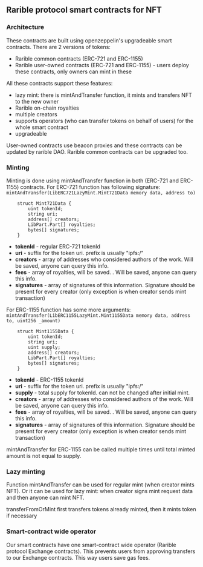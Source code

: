## Rarible protocol smart contracts for NFT

### Architecture

These contracts are built using openzeppelin's upgradeable smart contracts. There are 2 versions of tokens:

- Rarible common contracts (ERC-721 and ERC-1155)
- Rarible user-owned contracts (ERC-721 and ERC-1155) - users deploy these contracts, only owners can mint in these

All these contracts support these features:

- lazy mint: there is mintAndTransfer function, it mints and transfers NFT to the new owner
- Rarible on-chain royalties
- multiple creators
- supports operators (who can transfer tokens on behalf of users) for the whole smart contract
- upgradeable 

User-owned contracts use beacon proxies and these contracts can be updated by rarible DAO.
Rarible common contracts can be upgraded too.

### Minting

Minting is done using mintAndTransfer function in both (ERC-721 and ERC-1155) contracts.
For ERC-721 function has following signature: `mintAndTransfer(LibERC721LazyMint.Mint721Data memory data, address to)`

```
    struct Mint721Data {
        uint tokenId;
        string uri;
        address[] creators;
        LibPart.Part[] royalties;
        bytes[] signatures;
    }
```  

- **tokenId** - regular ERC-721 tokenId
- **uri** - suffix for the token uri. prefix is usually "ipfs:/"
- **creators** - array of addresses who considered authors of the work. Will be saved, anyone can query this info.
- **fees** - array of royalties, will be saved. . Will be saved, anyone can query this info.
- **signatures** - array of signatures of this information. Signature should be present for every creator (only exception is when creator sends mint transaction)

For ERC-1155 function has some more arguments: `mintAndTransfer(LibERC1155LazyMint.Mint1155Data memory data, address to, uint256 _amount)`

```
    struct Mint1155Data {
        uint tokenId;
        string uri;
        uint supply;
        address[] creators;
        LibPart.Part[] royalties;
        bytes[] signatures;
    }
```

- **tokenId** - ERC-1155 tokenId
- **uri** - suffix for the token uri. prefix is usually "ipfs:/"
- **supply** - total supply for tokenId. can not be changed after initial mint.
- **creators** - array of addresses who considered authors of the work. Will be saved, anyone can query this info.
- **fees** - array of royalties, will be saved. . Will be saved, anyone can query this info.
- **signatures** - array of signatures of this information. Signature should be present for every creator (only exception is when creator sends mint transaction)

mintAndTransfer for ERC-1155 can be called multiple times until total minted amount is not equal to supply.

### Lazy minting

Function mintAndTransfer can be used for regular mint (when creator mints NFT). Or it can be used for lazy mint: when creator signs mint request data and then anyone can mint NFT.

transferFromOrMint first transfers tokens already minted, then it mints token if necessary 

### Smart-contract wide operator

Our smart contracts have one smart-contract wide operator (Rarible protocol Exchange contracts). This prevents users from approving transfers to our Exchange contracts. This way users save gas fees.